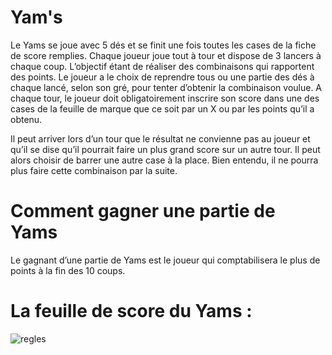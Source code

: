 
# Yam's

Le Yams se joue avec 5 dés et se finit une fois toutes les cases de la fiche de score remplies. Chaque joueur joue tout à tour et dispose de 3 lancers à chaque coup. L’objectif étant de réaliser des combinaisons qui rapportent des points. Le joueur a le choix de reprendre tous ou une partie des dés à chaque lancé, selon son gré, pour tenter d’obtenir la combinaison voulue. A chaque tour, le joueur doit obligatoirement inscrire son score dans une des cases de la feuille de marque que ce soit par un X ou par les points qu’il a obtenu.

Il peut arriver lors d’un tour que le résultat ne convienne pas au joueur et qu’il se dise qu’il pourrait faire un plus grand score sur un autre tour. Il peut alors choisir de barrer une autre case à la place. Bien entendu, il ne pourra plus faire cette combinaison par la suite.

# Comment gagner une partie de Yams 

Le gagnant d’une partie de Yams est le joueur qui comptabilisera le plus de points à la fin des 10 coups.

# La feuille de score du Yams :
![regles](https://github.com/Pischedda/Yam-s/blob/main/FeuilleYams.jpg)

